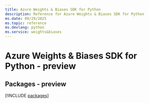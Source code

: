 ```yaml
---
title: Azure Weights & Biases SDK for Python
description: Reference for Azure Weights & Biases SDK for Python
ms.date: 09/29/2025
ms.topic: reference
ms.devlang: python
ms.service: weights&biases
---
```

# Azure Weights & Biases SDK for Python - preview
## Packages - preview
[!INCLUDE [packages](weights-&-biases-index.md)]